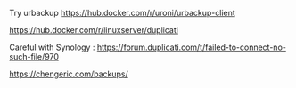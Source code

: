 Try urbackup https://hub.docker.com/r/uroni/urbackup-client

https://hub.docker.com/r/linuxserver/duplicati

Careful with Synology : https://forum.duplicati.com/t/failed-to-connect-no-such-file/970

https://chengeric.com/backups/

